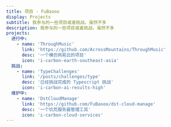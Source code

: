 ```yaml
---
title: 项目 - FuBaooo
display: Projects
subtitle: 我参与的一些项目或者挑战，虽然不多
description: 我参与的一些项目或者挑战，虽然不多
projects:
  进行中:
    - name: 'ThroughMusic'
      link: 'https://github.com/AcrossMountains/ThroughMusic'
      desc: '一个模仿网易云的项目'
      icon: 'i-carbon-earth-southeast-asia'
  挑战:
    - name: 'TypeChallenges'
      link: '/posts/challenges/type'
      desc: '已经挑战完成的 Typescript 挑战'
      icon: 'i-carbon-ai-results-high'
  维护中:
    - name: 'DstCloudManage'
      link: 'https://github.com/FuBaooo/dst-cloud-manage'
      desc: '一个饥荒服务器管理工具'
      icon: 'i-carbon-cloud-services'
---
```

